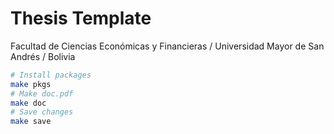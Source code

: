 # Thesis Template

Facultad de Ciencias Económicas y Financieras / Universidad Mayor de San Andrés / Bolivia

```bash
# Install packages
make pkgs
# Make doc.pdf
make doc
# Save changes
make save
```
